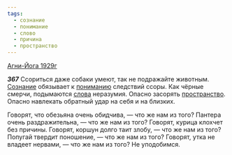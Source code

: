 ```yaml
---
tags:
  - сознание
  - понимание
  - слово
  - причина
  - пространство
---
```


[Агни-Йога 1929г](/agni/1929)

___367___
Ссориться даже собаки умеют, так не подражайте животным. [Сознание](/tag/#сознание) обязывает к [пониманию](/tag/#понимание) следствий ссоры. Как чёрные смерчи, подымаются [слова](/tag/#слово) неразумия. Опасно засорять [пространство](/tag/#пространство). Опасно навлекать обратный удар на себя и на близких.   

Говорят, что обезьяна очень обидчива, — что же нам из того? Пантера очень раздражительна, — что же нам из того? Говорят, курица клохчет без причины. Говорят, коршун долго таит злобу, — что же нам из того? Попугай твердит поношение, — что же нам из того? Говорят, утка не владеет нервами, — что же нам из того? Не уподобимся.